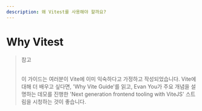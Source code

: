 ```yaml
---
description: 왜 Vitest를 사용해야 할까요?
---
```


# Why Vitest

> 참고
>
> \
> 이 가이드는 여러분이 Vite에 이미 익숙하다고 가정하고 작성되었습니다. Vite에 대해 더 배우고 싶다면, 'Why Vite Guide'를 읽고, Evan You가 주요 개념을 설명하는 데모를 진행한 'Next generation frontend tooling with ViteJS' 스트림을 시청하는 것이 좋습니다.
